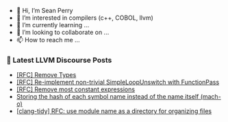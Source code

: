 - 👋 Hi, I’m Sean Perry
- 👀 I’m interested in compilers (c++, COBOL, llvm)
- 🌱 I’m currently learning ...
- 💞️ I’m looking to collaborate on ...
- 📫 How to reach me ...

<!---
s66perry/s66perry is a ✨ special ✨ repository because its `README.md` (this file) appears on your GitHub profile.
You can click the Preview link to take a look at your changes.
--->
### 📕 Latest LLVM Discourse Posts

<!-- DISCOURSE-LLVM:START -->
- [[RFC] Remove Types](https://discourse.llvm.org/t/rfc-remove-types/63274#post_1)
- [[RFC] Re-implement non-trivial SimpleLoopUnswitch with FunctionPass](https://discourse.llvm.org/t/rfc-re-implement-non-trivial-simpleloopunswitch-with-functionpass/62937#post_5)
- [[RFC] Remove most constant expressions](https://discourse.llvm.org/t/rfc-remove-most-constant-expressions/63179#post_12)
- [Storing the hash of each symbol name instead of the name itself &lpar;mach-o&rpar;](https://discourse.llvm.org/t/storing-the-hash-of-each-symbol-name-instead-of-the-name-itself-mach-o/63007#post_3)
- [[clang-tidy] RFC: use module name as a directory for organizing files](https://discourse.llvm.org/t/clang-tidy-rfc-use-module-name-as-a-directory-for-organizing-files/62499#post_10)
<!-- DISCOURSE-LLVM:END -->
